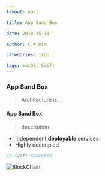 ```yaml
---
layout: post 

title: App Sand Box  

date: 2018-15-11 

author: C.W.Kim 

categories: Iron 

tags: macOS, Swift 
---
```

### App Sand Box  ### 
> Architecture is ... 
#### App Sand Box  #### 
> description  
* Independent **deployable** services 
* Highly decoupled 
```swift 
// swift sentence 
```
![BlockChain](https://ironhub.github.io/assets/BlockChain@3x.png)
 